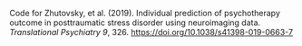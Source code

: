 Code for Zhutovsky, et al. (2019). Individual prediction of psychotherapy outcome in posttraumatic stress disorder using neuroimaging data. _Translational Psychiatry 9_, 326. https://doi.org/10.1038/s41398-019-0663-7

